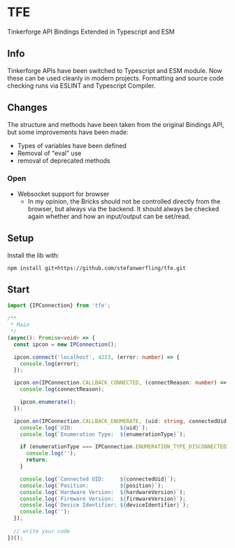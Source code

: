 # TFE
Tinkerforge API Bindings Extended in Typescript and ESM

## Info
Tinkerforge APIs have been switched to Typescript and ESM module. Now these can be used cleanly in modern projects. Formatting and source code checking runs via ESLINT and Typescript Compiler.


## Changes
The structure and methods have been taken from the original Bindings API, but some improvements have been made:

* Types of variables have been defined
* Removal of "eval" use
* removal of deprecated methods

### Open

* Websocket support for browser
  * In my opinion, the Bricks should not be controlled directly from the browser, but always via the backend. It should always be checked again whether and how an input/output can be set/read.

## Setup

Install the lib with:

```shell
npm install git+https://github.com/stefanwerfling/tfe.git
```

## Start
```typescript
import {IPConnection} from 'tfe';

/**
 * Main
 */
(async(): Promise<void> => {
  const ipcon = new IPConnection();

  ipcon.connect('localhost', 4223, (error: number) => {
    console.log(error);
  });

  ipcon.on(IPConnection.CALLBACK_CONNECTED, (connectReason: number) => {
    console.log(connectReason);

    ipcon.enumerate();
  });

  ipcon.on(IPConnection.CALLBACK_ENUMERATE, (uid: string, connectedUid: any, position: number, hardwareVersion: number[], firmwareVersion: number[], deviceIdentifier: any, enumerationType: number) => {
    console.log(`UID:               ${uid}`);
    console.log(`Enumeration Type:  ${enumerationType}`);

    if (enumerationType === IPConnection.ENUMERATION_TYPE_DISCONNECTED) {
      console.log('');
      return;
    }

    console.log(`Connected UID:     ${connectedUid}`);
    console.log(`Position:          ${position}`);
    console.log(`Hardware Version:  ${hardwareVersion}`);
    console.log(`Firmware Version:  ${firmwareVersion}`);
    console.log(`Device Identifier: ${deviceIdentifier}`);
    console.log('');
  });
  
  // write your code
})();
```
